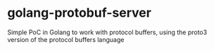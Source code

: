# golang-protobuf-server

Simple PoC in Golang to work with protocol buffers, using the proto3 version of the protocol buffers language